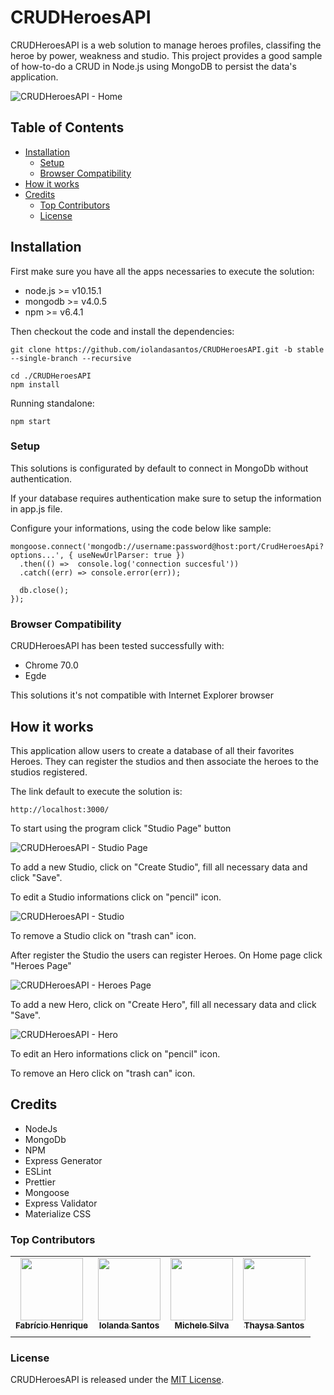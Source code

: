 # CRUDHeroesAPI

CRUDHeroesAPI is a web solution to manage heroes profiles, classifing the heroe by power, weakness and studio.
This project provides a good sample of how-to-do a CRUD in Node.js using MongoDB to persist the data's application.

![CRUDHeroesAPI - Home](https://github.com/iolandasantos/CRUDHeroesAPI/blob/master/img_sample/CRUDHeroes_Home.jpg?raw=true)


## Table of Contents

-   [Installation](https://github.com/iolandasantos/CRUDHeroesAPI#installation)
	- [Setup](https://github.com/iolandasantos/CRUDHeroesAPI#setup)
	- [Browser Compatibility](https://github.com/iolandasantos/CRUDHeroesAPI#browser-compatibility)
-   [How it works](https://github.com/iolandasantos/CRUDHeroesAPI#how-it-works)
-   [Credits](https://github.com/iolandasantos/CRUDHeroesAPI#credits)
	- [Top Contributors](https://github.com/iolandasantos/CRUDHeroesAPI#top-contributors)
	- [License](https://github.com/iolandasantos/CRUDHeroesAPI#license)


## Installation

First make sure you have all the apps necessaries to execute the solution:

- node.js >= v10.15.1
- mongodb >= v4.0.5
- npm >= v6.4.1

Then checkout the code and install the dependencies:
```
git clone https://github.com/iolandasantos/CRUDHeroesAPI.git -b stable --single-branch --recursive

cd ./CRUDHeroesAPI
npm install
```

Running standalone:
```
npm start
```

### Setup

<p>
This solutions is configurated by default to connect in MongoDb without authentication.

If your database requires authentication make sure to setup the information in app.js file.

Configure your informations, using the code below like sample:
</p>

```
mongoose.connect('mongodb://username:password@host:port/CrudHeroesApi?options...', { useNewUrlParser: true })
  .then(() =>  console.log('connection succesful'))
  .catch((err) => console.error(err));

  db.close();
});
```

### Browser Compatibility

CRUDHeroesAPI has been tested successfully with:

-   Chrome 70.0
-   Egde

This solutions it's not compatible with Internet Explorer browser

## How it works

This application allow users to create a database of all their favorites Heroes. They can register the studios and then associate the heroes to the studios registered.

The link default to execute the solution is:

```
http://localhost:3000/
```

To start using the program click "Studio Page" button

![CRUDHeroesAPI - Studio Page](https://github.com/iolandasantos/CRUDHeroesAPI/blob/develop/img_sample/CRUDHeroes_Studio_List.jpg?raw=true)

To add a new Studio, click on "Create Studio", fill all necessary data and click "Save".

To edit a Studio informations click on "pencil" icon.

![CRUDHeroesAPI - Studio](https://github.com/iolandasantos/CRUDHeroesAPI/blob/develop/img_sample/CRUDHeroes_Studio.jpg?raw=true)

To remove a Studio click on "trash can" icon.

After register the Studio the users can register Heroes.
On Home page click "Heroes Page"


![CRUDHeroesAPI - Heroes Page](https://github.com/iolandasantos/CRUDHeroesAPI/blob/develop/img_sample/CRUDHeroes_Hero_List.jpg?raw=true)

To add a new Hero, click on "Create Hero", fill all necessary data and click "Save".

![CRUDHeroesAPI - Hero](https://github.com/iolandasantos/CRUDHeroesAPI/blob/develop/img_sample/CRUDHeroes_Hero.jpg?raw=true)

To edit an Hero informations click on "pencil" icon.

To remove an Hero click on "trash can" icon.

## Credits

- NodeJs
- MongoDb
- NPM
- Express Generator
- ESLint 
- Prettier
- Mongoose
- Express Validator
- Materialize CSS


### Top Contributors

|   	|   	|   	|   	|
|:---:	|:---:	|:---:	|:---:	|
[<img src="https://avatars2.githubusercontent.com/u/22605031?s=460&v=4" width="100px;"/><br /><sub><b>Fabrício Henrique</b></sub>](http://fabriciohsilva.github.io/)  | [<img src="https://avatars0.githubusercontent.com/u/38701708?s=400&u=50c50c540d8433772913975dc39cf26ebf2fac34&v=4" width="100px;"/><br /><sub><b>Iolanda Santos</b></sub>](https://www.linkedin.com/in/iolanda-maria-louren%C3%A7o-de-oliveira-santos-187131162/)<br /> | [<img src="https://avatars1.githubusercontent.com/u/47501771?s=460&v=4" width="100px;"/><br /><sub><b>Michele Silva</b></sub>](https://www.linkedin.com/in/michelehorasilva/)<br />          | [<img src="https://avatars2.githubusercontent.com/u/16840541?s=460&v=4" width="100px;"/><br /><sub><b>Thaysa Santos</b></sub>](https://thaymara.github.io/)<br />
|   	|   	|   	|   	|  

### License

CRUDHeroesAPI is released under the  [MIT License](https://github.com/iolandasantos/CRUDHeroesAPI/blob/master/LICENSE.md).
